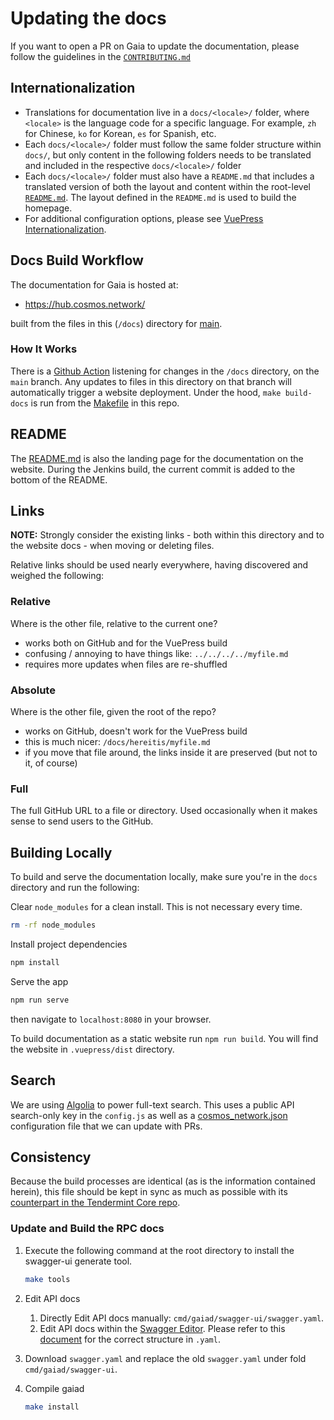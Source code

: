 <!--
parent:
  order: false
-->

# Updating the docs

If you want to open a PR on Gaia to update the documentation, please follow the
guidelines in the
[`CONTRIBUTING.md`](https://github.com/cosmos/gaia/tree/main/CONTRIBUTING.md)

## Internationalization

*   Translations for documentation live in a `docs/<locale>/` folder, where
    `<locale>` is the language code for a specific language. For example, `zh` for
    Chinese, `ko` for Korean, `es` for Spanish, etc.
*   Each `docs/<locale>/` folder must follow the same folder structure within
    `docs/`, but only content in the following folders needs to be translated and
    included in the respective `docs/<locale>/` folder
*   Each `docs/<locale>/` folder must also have a `README.md` that includes a
    translated version of both the layout and content within the root-level
    [`README.md`](https://github.com/cosmos/cosmos-sdk/tree/master/docs/README.md).
    The layout defined in the `README.md` is used to build the homepage.
*   For additional configuration options, please see
    [VuePress Internationalization](https://vuepress.vuejs.org/guide/i18n.html).

## Docs Build Workflow

The documentation for Gaia is hosted at:

*   <https://hub.cosmos.network/>

built from the files in this (`/docs`) directory for
[main](https://github.com/cosmos/gaia/tree/main/docs).

### How It Works

There is a
[Github Action](https://github.com/cosmos/gaia/blob/main/.github/workflows/docs.yml)
listening for changes in the `/docs` directory, on the `main` branch. Any
updates to files in this directory on that branch will automatically trigger a
website deployment. Under the hood, `make build-docs` is run from the
[Makefile](https://github.com/cosmos/gaia/blob/main/Makefile) in this repo.

## README

The [README.md](./README.md) is also the landing page for the documentation on
the website. During the Jenkins build, the current commit is added to the bottom
of the README.

## Links

**NOTE:** Strongly consider the existing links - both within this directory and
to the website docs - when moving or deleting files.

Relative links should be used nearly everywhere, having discovered and weighed
the following:

### Relative

Where is the other file, relative to the current one?

*   works both on GitHub and for the VuePress build
*   confusing / annoying to have things like: `../../../../myfile.md`
*   requires more updates when files are re-shuffled

### Absolute

Where is the other file, given the root of the repo?

*   works on GitHub, doesn't work for the VuePress build
*   this is much nicer: `/docs/hereitis/myfile.md`
*   if you move that file around, the links inside it are preserved (but not to
    it, of course)

### Full

The full GitHub URL to a file or directory. Used occasionally when it makes
sense to send users to the GitHub.

## Building Locally

To build and serve the documentation locally, make sure you're in the `docs`
directory and run the following:

Clear `node_modules` for a clean install. This is not necessary every time.

```bash
rm -rf node_modules
```

Install project dependencies

```bash
npm install
```

Serve the app

```bash
npm run serve
```

then navigate to `localhost:8080` in your browser.

To build documentation as a static website run `npm run build`. You will find
the website in `.vuepress/dist` directory.

## Search

We are using [Algolia](https://www.algolia.com) to power full-text search. This
uses a public API search-only key in the `config.js` as well as a
[cosmos\_network.json](https://github.com/algolia/docsearch-configs/blob/master/configs/cosmos_network.json)
configuration file that we can update with PRs.

## Consistency

Because the build processes are identical (as is the information contained
herein), this file should be kept in sync as much as possible with its
[counterpart in the Tendermint Core repo](https://github.com/tendermint/tendermint/blob/master/docs/DOCS_README.md).

### Update and Build the RPC docs

1.  Execute the following command at the root directory to install the swagger-ui
    generate tool.

    ```bash
    make tools
    ```

2.  Edit API docs
    1.  Directly Edit API docs manually: `cmd/gaiad/swagger-ui/swagger.yaml`.
    2.  Edit API docs within the [Swagger Editor](https://editor.swagger.io/).
        Please refer to this
        [document](https://swagger.io/docs/specification/2-0/basic-structure/) for
        the correct structure in `.yaml`.

3.  Download `swagger.yaml` and replace the old `swagger.yaml` under fold
    `cmd/gaiad/swagger-ui`.

4.  Compile gaiad

    ```bash
    make install
    ```
